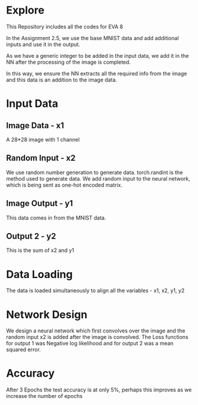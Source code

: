# Explore

This Repository includes all the codes for EVA 8

In the Assignment 2.5, we use the base MNIST data and add additional inputs and use it in the output.

As we have a generic integer to be added in the input data, we add it in the NN after the processing of the image is completed.

In this way, we ensure the NN extracts all the required info from the image and this data is an addition to the image data.

# Input Data

## Image Data - x1

A 28*28 image with 1 channel

## Random Input - x2

We use random number generation to generate data. torch.randint is the method used to generate data.
We add random input to the neural network, which is being sent as one-hot encoded matrix.

## Image Output - y1

This data comes in from the MNIST data.

## Output 2 - y2

This is the sum of x2 and y1

# Data Loading

The data is loaded simultaneously to align all the variables - x1, x2, y1, y2

# Network Design

We design a neural network which first convolves over the image and the random input x2 is added after the image is convolved.
The Loss functions for output 1 was Negative log likelihood and for output 2 was a mean squared error.

# Accuracy
After 3 Epochs the test accuracy is at only 5%, perhaps this improves as we increase the number of epochs

